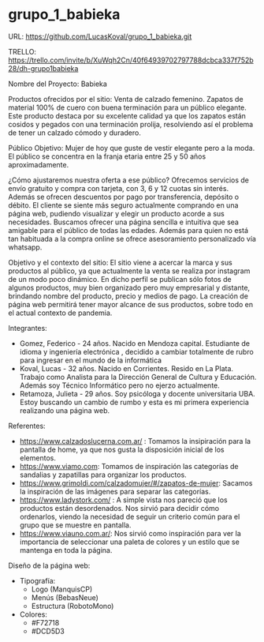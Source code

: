 # grupo_1_babieka

URL: https://github.com/LucasKoval/grupo_1_babieka.git

TRELLO: https://trello.com/invite/b/XuWqh2Cn/40f64939702797788dcbca337f752b28/dh-grupo1babieka

Nombre del Proyecto: Babieka

Productos ofrecidos por el sitio:
Venta de calzado femenino.
Zapatos de material 100% de cuero con buena terminación para un público elegante.
Este producto destaca por su excelente calidad ya que los zapatos están cosidos y pegados con una terminación prolija, resolviendo así el problema de tener un calzado cómodo y duradero.

Público Objetivo:
Mujer de hoy que guste de vestir elegante pero a la moda. El público se concentra en la franja etaria entre 25 y 50 años aproximadamente.

¿Cómo ajustaremos nuestra oferta a ese público?
Ofrecemos servicios de envío gratuito y compra con tarjeta, con 3, 6 y 12 cuotas sin interés. Además se ofrecen descuentos por pago por transferencia, depósito o débito. 
El cliente se siente más seguro actualmente comprando en una página web, pudiendo visualizar y elegir un producto acorde a sus necesidades. Buscamos ofrecer una página sencilla e intuitiva que sea amigable para el público de todas las edades. Además para quien no está tan habituada a la compra online se ofrece asesoramiento personalizado vía whatsapp.

Objetivo y el contexto del sitio:
El sitio viene a acercar la marca y sus productos al público, ya que actualmente la venta se realiza por instagram de un modo poco dinámico. En dicho perfil se publican sólo fotos de algunos productos, muy bien organizado pero muy empresarial y distante, brindando nombre del producto, precio y medios de pago. La creación de página web permitirá tener mayor alcance de sus productos, sobre todo en el actual contexto de pandemia.

Integrantes:
* Gomez, Federico - 24 años. Nacido en Mendoza capital. Estudiante de idioma y ingeniería electrónica , decidido a cambiar totalmente de rubro para ingresar en el mundo de la informática 
* Koval, Lucas - 32 años. Nacido en Corrientes. Resido en La Plata. Trabajo como Analista para la Dirección General de Cultura y Educación. Además soy Técnico Informático pero no ejerzo actualmente.
* Retamoza, Julieta - 29 años. Soy psicóloga y docente universitaria UBA. Estoy buscando un cambio de rumbo y esta es mi primera experiencia realizando una página web.

Referentes:
* https://www.calzadoslucerna.com.ar/ : Tomamos la insipiración para la pantalla de home, ya que nos gusta la disposición inicial de los elementos.
* https://www.viamo.com: Tomamos de inspiración las categorías de sandalias y zapatillas para organizar los productos.
* https://www.grimoldi.com/calzadomujer/#/zapatos-de-mujer: Sacamos la inspiración de las imágenes para separar las categorías. 
* https://www.ladystork.com/ : A simple vista nos pareció que los productos están desordenados. Nos sirvió para decidir cómo ordenarlos, viendo la necesidad de seguir un criterio común para el grupo que se muestre en pantalla. 
* https://www.viauno.com.ar/: Nos sirvió como inspiración para ver la importancia de seleccionar una paleta de colores y un estilo que se mantenga en toda la página.

Diseño de la página web:
* Tipografía:
    - Logo (ManquisCP)
    - Menús (BebasNeue)
    - Estructura (RobotoMono)
* Colores:
    - #F72718
    - #DCD5D3